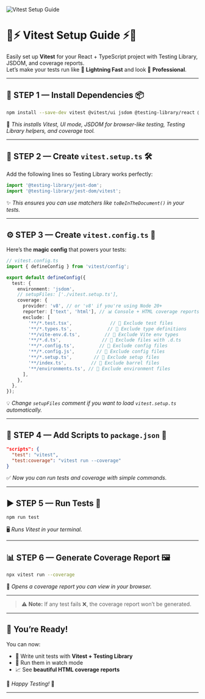 ![Vitest Setup Guide](vitest-setup-guide.png)
# 🌟⚡ Vitest Setup Guide ⚡🌟

Easily set up **Vitest** for your React + TypeScript project with Testing Library, JSDOM, and coverage reports.  
Let’s make your tests run like 🚀 **Lightning Fast** and look 💎 **Professional**.

---

## 🎯 STEP 1 — Install Dependencies 📦
```bash
npm install --save-dev vitest @vitest/ui jsdom @testing-library/react @testing-library/jest-dom @testing-library/user-event vitest c8
````

📌 *This installs Vitest, UI mode, JSDOM for browser-like testing, Testing Library helpers, and coverage tool.*

---

## 📝 STEP 2 — Create `vitest.setup.ts` 🛠

Add the following lines so Testing Library works perfectly:

```typescript
import '@testing-library/jest-dom';
import '@testing-library/jest-dom/vitest';
```

✨ *This ensures you can use matchers like `toBeInTheDocument()` in your tests.*

---

## ⚙ STEP 3 — Create `vitest.config.ts` 🧩

Here’s the **magic config** that powers your tests:

```typescript
// vitest.config.ts
import { defineConfig } from 'vitest/config';

export default defineConfig({
  test: {
    environment: 'jsdom',
    // setupFiles: ['./vitest.setup.ts'],
    coverage: {
      provider: 'v8', // or 'v8' if you're using Node 20+
      reporter: ['text', 'html'], // 📊 Console + HTML coverage reports
      exclude: [
        '**/*.test.tsx',              // 🚫 Exclude test files
        '**/*.types.ts',             // 🚫 Exclude type definitions
        '**/vite-env.d.ts',         // 🚫 Exclude Vite env types
        '**/*.d.ts',               // 🚫 Exclude files with .d.ts
        '**/*.config.ts',         // 🚫 Exclude config files
        '**/*.config.js',        // 🚫 Exclude config files
        '**/*.setup.ts',        // 🚫 Exclude setup files
        '**/index.ts',         // 🚫 Exclude barrel files
        '**/environments.ts', // 🚫 Exclude environment files
      ],
    },
  },
});
```

💡 *Change `setupFiles` comment if you want to load `vitest.setup.ts` automatically.*

---

## 📜 STEP 4 — Add Scripts to `package.json` 📂

```json
"scripts": {
  "test": "vitest",
  "test:coverage": "vitest run --coverage"
}
```

✅ *Now you can run tests and coverage with simple commands.*

---

## ▶ STEP 5 — Run Tests 🚀

```bash
npm run test
```

🖥 *Runs Vitest in your terminal.*

---

## 📊 STEP 6 — Generate Coverage Report 🖼

```bash
npx vitest run --coverage
```

📌 *Opens a coverage report you can view in your browser.*

---

> ⚠ **Note:** If any test fails ❌, the coverage report won’t be generated.

---

## 🎉 You’re Ready!

You can now:

* 🧪 Write unit tests with **Vitest + Testing Library**
* 🔄 Run them in watch mode
* 📈 See **beautiful HTML coverage reports**

💖 *Happy Testing!* 🎯

---
